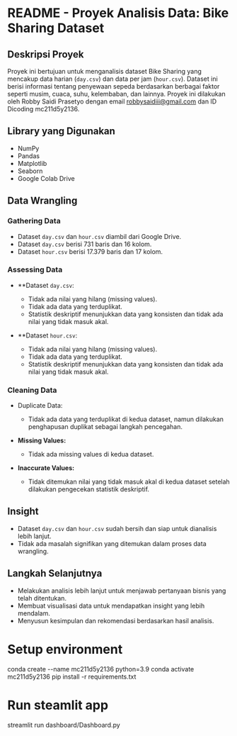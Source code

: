 
# README - Proyek Analisis Data: Bike Sharing Dataset

## Deskripsi Proyek
Proyek ini bertujuan untuk menganalisis dataset Bike Sharing yang mencakup data harian (`day.csv`) dan data per jam (`hour.csv`). Dataset ini berisi informasi tentang penyewaan sepeda berdasarkan berbagai faktor seperti musim, cuaca, suhu, kelembaban, dan lainnya. Proyek ini dilakukan oleh Robby Saidi Prasetyo dengan email robbysaidiii@gmail.com dan ID Dicoding mc211d5y2136.

## Library yang Digunakan
- NumPy
- Pandas
- Matplotlib
- Seaborn
- Google Colab Drive

## Data Wrangling

### Gathering Data
- Dataset `day.csv` dan `hour.csv` diambil dari Google Drive.
- Dataset `day.csv` berisi 731 baris dan 16 kolom.
- Dataset `hour.csv` berisi 17.379 baris dan 17 kolom.

### Assessing Data
- **Dataset `day.csv`:
  - Tidak ada nilai yang hilang (missing values).
  - Tidak ada data yang terduplikat.
  - Statistik deskriptif menunjukkan data yang konsisten dan tidak ada nilai yang tidak masuk akal.

- **Dataset `hour.csv`:
  - Tidak ada nilai yang hilang (missing values).
  - Tidak ada data yang terduplikat.
  - Statistik deskriptif menunjukkan data yang konsisten dan tidak ada nilai yang tidak masuk akal.

### Cleaning Data
- Duplicate Data:
  - Tidak ada data yang terduplikat di kedua dataset, namun dilakukan penghapusan duplikat sebagai langkah pencegahan.
  
- **Missing Values:**
  - Tidak ada missing values di kedua dataset.

- **Inaccurate Values:**
  - Tidak ditemukan nilai yang tidak masuk akal di kedua dataset setelah dilakukan pengecekan statistik deskriptif.

## Insight
- Dataset `day.csv` dan `hour.csv` sudah bersih dan siap untuk dianalisis lebih lanjut.
- Tidak ada masalah signifikan yang ditemukan dalam proses data wrangling.

## Langkah Selanjutnya
- Melakukan analisis lebih lanjut untuk menjawab pertanyaan bisnis yang telah ditentukan.
- Membuat visualisasi data untuk mendapatkan insight yang lebih mendalam.
- Menyusun kesimpulan dan rekomendasi berdasarkan hasil analisis.

# Setup environment
conda create --name mc211d5y2136 python=3.9
conda activate mc211d5y2136
pip install -r requirements.txt

# Run steamlit app
streamlit run dashboard/Dashboard.py


